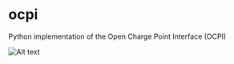 # ocpi
Python implementation of the Open Charge Point Interface (OCPI)

![Alt text](https://github.com/TECHS-Technological-Solutions/ocpi/blob/main/OCPI.png "feature development roadmap")